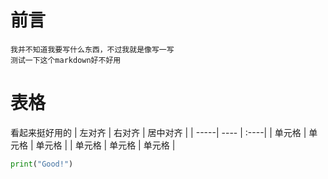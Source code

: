 # 前言
    我并不知道我要写什么东西，不过我就是像写一写
    测试一下这个markdown好不好用
# 表格
看起来挺好用的
| 左对齐 | 右对齐 | 居中对齐 |
| -----| ---- | :----|
| 单元格 | 单元格 | 单元格 |
| 单元格 | 单元格 | 单元格 |
```python
print("Good!")
```


